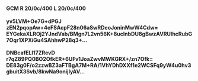 #### GCM R 20/0c/400 L 20/0c/400
**yv5LVM+Oe7G+dPGJ**<br/>**zEN2pqopAw+4eFSAcpF28n06aSwRDeoJoninMwW4Cdw=**<br/>**EYGekaXLROj2YJndVab/BMgn7L2vn56K+8uclnbDU8gBwzAVRUlhcRubG7Oqr1XPXiGu4SAhhwP28q3+...**<br/><br/>
**DNBcafELI17ZRevD**<br/>**r7qZ89PQ0BO2OfkER+6UFv1JoaZwvMWKGRX+/zn7Ofk=**<br/>**DE83g0F/o2zzwBZ3aFTBgA7M+RA/1VhYDhDXXf1e2WCSFq9yW4u0hv3gbuitX3Svb/8kwNa9onijlyAV...**